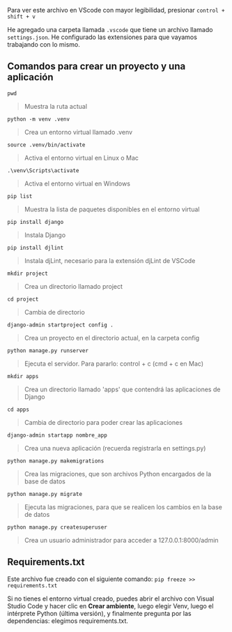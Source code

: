Para ver este archivo en VScode con mayor legibilidad, presionar `control + shift + v`

He agregado una carpeta llamada `.vscode` que tiene un archivo llamado `settings.json`. He configurado las extensiones para que vayamos trabajando con lo mismo.

## Comandos para crear un proyecto y una aplicación

`pwd`
> Muestra la ruta actual

`python -m venv .venv`
> Crea un entorno virtual llamado .venv

`source .venv/bin/activate`
> Activa el entorno virtual en Linux o Mac

`.\venv\Scripts\activate`
> Activa el entorno virtual en Windows

`pip list`
> Muestra la lista de paquetes disponibles en el entorno virtual

`pip install django`
> Instala Django

`pip install djlint`
> Instala djLint, necesario para la extensión djLint de VSCode

`mkdir project`
> Crea un directorio llamado project

`cd project`
> Cambia de directorio

`django-admin startproject config .`
> Crea un proyecto en el directorio actual, en la carpeta config

`python manage.py runserver`
> Ejecuta el servidor. Para pararlo: control + c (cmd + c en Mac)

`mkdir apps`
> Crea un directorio llamado 'apps' que contendrá las aplicaciones de Django

`cd apps`
> Cambia de directorio para poder crear las aplicaciones

`django-admin startapp nombre_app`
> Crea una nueva aplicación (recuerda registrarla en settings.py)

`python manage.py makemigrations`
> Crea las migraciones, que son archivos Python encargados de la base de datos

`python manage.py migrate`
> Ejecuta las migraciones, para que se realicen los cambios en la base de datos

`python manage.py createsuperuser`
> Crea un usuario administrador para acceder a 127.0.0.1:8000/admin


## Requirements.txt

Este archivo fue creado con el siguiente comando:
`pip freeze >> requirements.txt`

Si no tienes el entorno virtual creado, puedes abrir el archivo con Visual Studio Code y hacer clic en **Crear ambiente**, luego elegir Venv, luego el intérprete Python (última versión), y finalmente pregunta por las dependencias: elegimos requirements.txt.
